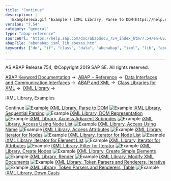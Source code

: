 ```yaml
---
title: "Continue"
description: |
  !Example(exa.gif 'Example') iXML Library, Parse to DOM(https://help.sap.com/doc/abapdocu_754_index_htm/7.54/en-US/abenixml_parsing_abexa.htm) !Example(exa.gif 'Example') iXML Library, Sequential Parsing(https://help.sap.com/doc/abapdocu_754_index_htm/7.54/en-US/abenixml_sequential_parsing_ab
version: "7.54"
category: "general"
type: "abap-reference"
sourceUrl: "https://help.sap.com/doc/abapdocu_754_index_htm/7.54/en-US/abenabap_ixml_lib_abexas.htm"
abapFile: "abenabap_ixml_lib_abexas.htm"
keywords: ["do", "if", "class", "data", "abenabap", "ixml", "lib", "abexas"]
---
```


* * *

AS ABAP Release 754, ©Copyright 2019 SAP SE. All rights reserved.

[ABAP Keyword Documentation](https://help.sap.com/doc/abapdocu_754_index_htm/7.54/en-US/abenabap.htm) →  [ABAP − Reference](https://help.sap.com/doc/abapdocu_754_index_htm/7.54/en-US/abenabap_reference.htm) →  [Data Interfaces and Communication Interfaces](https://help.sap.com/doc/abapdocu_754_index_htm/7.54/en-US/abenabap_data_communication.htm) →  [ABAP and XML](https://help.sap.com/doc/abapdocu_754_index_htm/7.54/en-US/abenabap_xml.htm) →  [Class Libraries for XML](https://help.sap.com/doc/abapdocu_754_index_htm/7.54/en-US/abenabap_xml_libs.htm) →  [iXML Library](https://help.sap.com/doc/abapdocu_754_index_htm/7.54/en-US/abenabap_ixml_lib.htm) → 

iXML Library, Examples

Continue
![Example](exa.gif "Example") [iXML Library, Parse to DOM](https://help.sap.com/doc/abapdocu_754_index_htm/7.54/en-US/abenixml_parsing_abexa.htm)
![Example](exa.gif "Example") [iXML Library, Sequential Parsing](https://help.sap.com/doc/abapdocu_754_index_htm/7.54/en-US/abenixml_sequential_parsing_abexa.htm)
![Example](exa.gif "Example") [iXML Library, DOM Representation](https://help.sap.com/doc/abapdocu_754_index_htm/7.54/en-US/abenixml_dom_abexa.htm)
![Example](exa.gif "Example") [iXML Library, Access Adjacent Subnodes](https://help.sap.com/doc/abapdocu_754_index_htm/7.54/en-US/abenixml_child_nodes_abexa.htm)
![Example](exa.gif "Example") [iXML Library, Access Using Node List](https://help.sap.com/doc/abapdocu_754_index_htm/7.54/en-US/abenixml_node_list_abexa.htm)
![Example](exa.gif "Example") [iXML Library, Access Using Name](https://help.sap.com/doc/abapdocu_754_index_htm/7.54/en-US/abenixml_node_names_abexa.htm)
![Example](exa.gif "Example") [iXML Library, Access Attributes](https://help.sap.com/doc/abapdocu_754_index_htm/7.54/en-US/abenixml_attributes_abexa.htm)
![Example](exa.gif "Example") [iXML Library, Iterator for Nodes](https://help.sap.com/doc/abapdocu_754_index_htm/7.54/en-US/abenixml_node_iterator_abexa.htm)
![Example](exa.gif "Example") [iXML Library, Iterator for Node List](https://help.sap.com/doc/abapdocu_754_index_htm/7.54/en-US/abenixml_node_list_iterator_abexa.htm)
![Example](exa.gif "Example") [iXML Library, Iterator for Element List](https://help.sap.com/doc/abapdocu_754_index_htm/7.54/en-US/abenixml_name_list_iterator_abexa.htm)
![Example](exa.gif "Example") [iXML Library, Iterator for Attributes](https://help.sap.com/doc/abapdocu_754_index_htm/7.54/en-US/abenixml_attributes_iterator_abexa.htm)
![Example](exa.gif "Example") [iXML Library, Filter for Iterator](https://help.sap.com/doc/abapdocu_754_index_htm/7.54/en-US/abenixml_filter_iterator_abexa.htm)
![Example](exa.gif "Example") [iXML Library, Create Nodes](https://help.sap.com/doc/abapdocu_754_index_htm/7.54/en-US/abenixml_crea_elem_abexa.htm)
![Example](exa.gif "Example") [iXML Library, Create Simple Elements](https://help.sap.com/doc/abapdocu_754_index_htm/7.54/en-US/abenixml_crea_simple_elem_abexa.htm)
![Example](exa.gif "Example") [iXML Library, Render](https://help.sap.com/doc/abapdocu_754_index_htm/7.54/en-US/abenixml_render_abexa.htm)
![Example](exa.gif "Example") [iXML Library, Modify XML Documents](https://help.sap.com/doc/abapdocu_754_index_htm/7.54/en-US/abenixml_modify_dom_abexa.htm)
![Example](exa.gif "Example") [iXML Library, Token Parsers and Renderers, Iterative](https://help.sap.com/doc/abapdocu_754_index_htm/7.54/en-US/abenixml_parse_render_token_abexa.htm)
![Example](exa.gif "Example") [iXML Library, Token Parsers and Renderers, Table](https://help.sap.com/doc/abapdocu_754_index_htm/7.54/en-US/abenixml_parse_render_tk_tab_abexa.htm)
![Example](exa.gif "Example") [iXML Library, Down Casts](https://help.sap.com/doc/abapdocu_754_index_htm/7.54/en-US/abenixml_casting_abexa.htm)